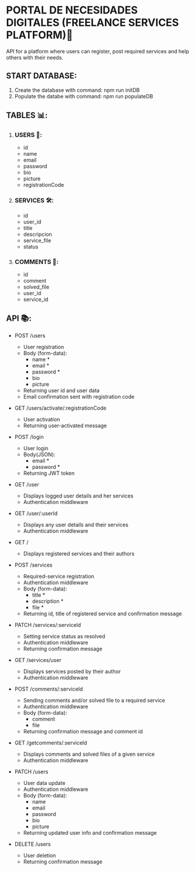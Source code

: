 # PORTAL DE NECESIDADES DIGITALES (FREELANCE SERVICES PLATFORM)🚀

API for a platform where users can register, post required services and help others with their needs.

## START DATABASE:

1. Create the database with command: npm run initDB
2. Populate the databe with command: npm run populateDB

## TABLES 📊:

1. ### USERS 👤:

   - id
   - name
   - email
   - password
   - bio
   - picture
   - registrationCode

2. ### SERVICES 🛠️:

   - id
   - user_id
   - title
   - descripcion
   - service_file
   - status

3. ### COMMENTS 📝:
   - id
   - comment
   - solved_file
   - user_id
   - service_id

## API 📚:

- POST /users

  - User registration
  - Body (form-data):
    - name \*
    - email \*
    - password \*
    - bio
    - picture
  - Returning user id and user data
  - Email confirmation sent with registration code

- GET /users/activate/:registrationCode

  - User activation
  - Returning user-activated message

- POST /login

  - User login
  - Body(JSON):
    - email \*
    - password \*
  - Returning JWT token

- GET /user

  - Displays logged user details and her services
  - Authentication middleware

- GET /user/:userId

  - Displays any user details and their services
  - Authentication middleware

- GET /

  - Displays registered services and their authors

- POST /services

  - Required-service registration
  - Authentication middleware
  - Body (form-data):
    - title \*
    - description \*
    - file \*
  - Returning id, title of registered service and confirmation message

- PATCH /services/:serviceId

  - Setting service status as resolved
  - Authentication middleware
  - Returning confirmation message

- GET /services/user

  - Displays services posted by their author
  - Authentication middleware

- POST /comments/:serviceId

  - Sending comments and/or solved file to a required service
  - Authentication middleware
  - Body (form-data):
    - comment
    - file
  - Returning confirmation message and comment id

- GET /getcomments/:serviceId

  - Displays comments and solved files of a given service
  - Authentication middleware

- PATCH /users

  - User data update
  - Authentication middleware
  - Body (form-data):
    - name
    - email
    - password
    - bio
    - picture
  - Returning updated user info and confirmation message

- DELETE /users
  - User deletion
  - Returning confirmation message
